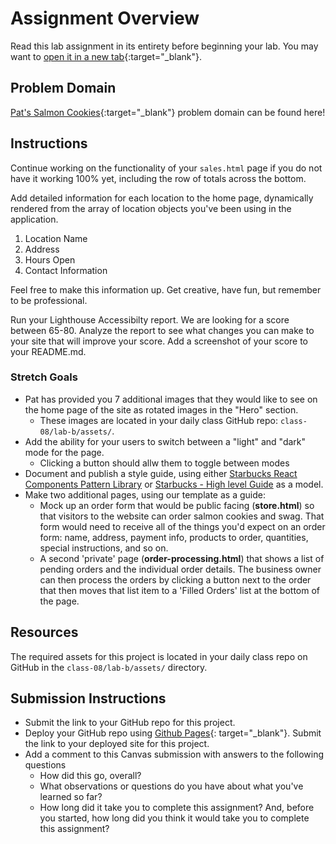 # Assignment Overview

Read this lab assignment in its entirety before beginning your lab. You may want
to [open it in a new tab](https://codefellows.github.io/code-201-guide/curriculum/class-08/lab-b/){:target="_blank"}.

## Problem Domain

[Pat's Salmon Cookies](https://codefellows.github.io/code-201-guide/curriculum/class-06/lab/){:target="_blank"} problem
domain can be found here!

## Instructions

Continue working on the functionality of your `sales.html` page if you do not have it working 100% yet, including the
row of totals across the bottom.

Add detailed information for each location to the home page, dynamically rendered from the array of location objects
you've been using in the application.

1. Location Name
1. Address
1. Hours Open
1. Contact Information

Feel free to make this information up. Get creative, have fun, but remember to be professional.

Run your Lighthouse Accessibilty report. We are looking for a score between 65-80. Analyze the report to see what
changes you can make to your site that will improve your score. Add a screenshot of your score to your README.md.

### Stretch Goals

- Pat has provided you 7 additional images that they would like to see on the home page of the site as rotated images in
  the "Hero" section.
  - These images are located in your daily class GitHub repo: `class-08/lab-b/assets/`.
- Add the ability for your users to switch between a "light" and "dark" mode for the page.
  - Clicking a button should allw them to toggle between modes
- Document and publish a style guide, using
  either [Starbucks React Components Pattern Library](https://www.starbucks.com/developer/pattern-library/guidelines/)
  or [Starbucks - High level Guide](https://creative.starbucks.com/) as a model.
- Make two additional pages, using our template as a guide:
  - Mock up an order form that would be public facing (**store.html**) so that visitors to the website can order salmon
    cookies and swag. That form would need to receive all of the things you'd expect on an order form: name, address,
    payment info, products to order, quantities, special instructions, and so on.
  - A second 'private' page (**order-processing.html**) that shows a list of pending orders and the individual order
    details. The business owner can then process the orders by clicking a button next to the order that then moves that
    list item to a 'Filled Orders' list at the bottom of the page.

## Resources

The required assets for this project is located in your daily class repo on GitHub in the `class-08/lab-b/assets/`
directory.

## Submission Instructions

- Submit the link to your GitHub repo for this project.
- Deploy your GitHub repo
  using [Github Pages](https://docs.github.com/en/pages/getting-started-with-github-pages/creating-a-github-pages-site#creating-your-site){:
  target="_blank"}. Submit the link to your deployed site for this project.
- Add a comment to this Canvas submission with answers to the following questions
  - How did this go, overall?
  - What observations or questions do you have about what you've learned so far?
  - How long did it take you to complete this assignment? And, before you started, how long did you think it would take
    you to complete this assignment?
